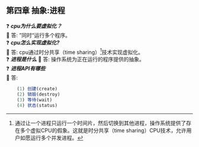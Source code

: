 ## 第四章 抽象:进程

:question: ***cpu为什么要虚拟化？***  
:key: 答: ”同时“运行多个程序。  
:question: ***cpu怎么实现虚拟化?***    
:key: 答: cpu通过时分共享（time sharing）[^1]技术实现虚拟化。  
:question: ***进程是什么***
:key: 答: 操作系统为正在运行的程序提供的抽象。  
:question: ***进程API有哪些***  
:key: 答: 
```javascript
    (1) 创建(create) 
    (2) 销毁(destroy)
    (3) 等待(wait)
    (4) 状态(status)
```




[^1]: 通过让一个进程只运行一个时间片，然后切换到其他进程，操作系统提供了存在多个虚拟CPU的假象。这就是时分共享（time sharing）CPU技术，允许用户如愿运行多个并发进程。

